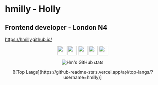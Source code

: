 # hmilly - Holly

## Frontend developer - London N4

https://hmilly.github.io/

<div display="inline-block" margin="10px 0" align="center">
<img src="https://img.shields.io/badge/-Git-grey?logo=git&logoColor=white&logoWidth=10" height="30px" align="center">
<img src="https://img.shields.io/badge/-HTML-orange?logo=HTML5&logoColor=white&logoWidth=10" height="30px"  align="center">
<img src="https://img.shields.io/badge/-CSS-1E90FF?logo=css3&logoColor=white&logoWidth=10" height="30px"  align="center">
<img src="https://img.shields.io/badge/-JS-yellow?logo=javascript&logoColor=white&logoWidth=10" height="30px"  align="center">
<img src="https://img.shields.io/badge/-ReactJs-4682B4?logo=react&logoColor=white&logoWidth=10" height="30px"  align="center">
</div>

<div margin="10px 0" align="center">

![Hm's GitHub stats](https://github-readme-stats.vercel.app/api?username=hmilly&count_private=true&show_icons=true&theme=tokyonight)

</div>

<div margin="10px 0" align="center">
[![Top Langs](https://github-readme-stats.vercel.app/api/top-langs/?username=hmilly)]
</div>

